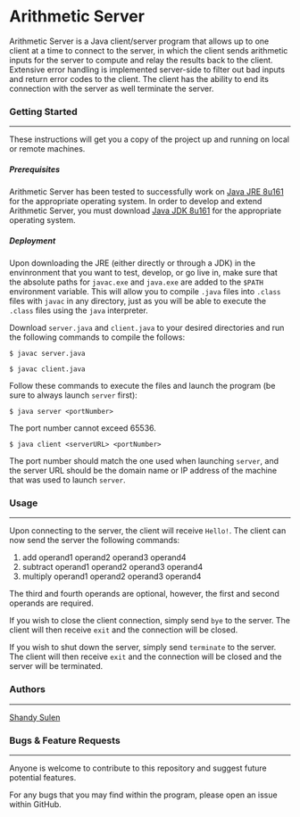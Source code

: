 # Arithmetic Server
Arithmetic Server is a Java client/server program that allows up to one client at a time to connect to the server, in which the client sends arithmetic inputs for the server to compute and relay the results back to the client. Extensive error handling is implemented server-side to filter out bad inputs and return error codes to the client. The client has the ability to end its connection with the server as well terminate the server.

### Getting Started
___
These instructions will get you a copy of the project up and running on local or remote machines.

##### Prerequisites
Arithmetic Server has been tested to successfully work on [Java JRE 8u161](http://www.oracle.com/technetwork/java/javase/downloads/jre8-downloads-2133155.html) for the appropriate operating system. In order to develop and extend Arithmetic Server, you must download [Java JDK 8u161](http://www.oracle.com/technetwork/java/javase/downloads/jdk8-downloads-2133151.html) for the appropriate operating system.

##### Deployment
Upon downloading the JRE (either directly or through a JDK) in the envinronment that you want to test, develop, or go live in, make sure that the absolute paths for `javac.exe` and `java.exe` are added to the `$PATH` environment variable. This will allow you to compile `.java` files into `.class` files with `javac` in any directory, just as you will be able to execute the `.class` files using the `java` interpreter.

Download `server.java` and `client.java` to your desired directories and run the following commands to compile the follows:

`$ javac server.java`

`$ javac client.java`

Follow these commands to execute the files and launch the program (be sure to always launch `server` first):

`$ java server <portNumber>`

The port number cannot exceed 65536.

`$ java client <serverURL> <portNumber>`

The port number should match the one used when launching `server`, and the server URL should be the domain name or IP address of the machine that was used to launch `server`.

### Usage
___

Upon connecting to the server, the client will receive `Hello!`. The client can now send the server the following commands:

1. add operand1 operand2 operand3 operand4
2. subtract operand1 operand2 operand3 operand4
3. multiply operand1 operand2 operand3 operand4

The third and fourth operands are optional, however, the first and second operands are required.

If you wish to close the client connection, simply send `bye` to the server. The client will then receive `exit` and the connection will be closed.

If you wish to shut down the server, simply send `terminate` to the server. The client will then receive `exit` and the connection will be closed and the server will be terminated.


### Authors
___
[Shandy Sulen](https://github.com/shandysulen)

### Bugs & Feature Requests
___
Anyone is welcome to contribute to this repository and suggest future potential features.

For any bugs that you may find within the program, please open an issue within GitHub.
